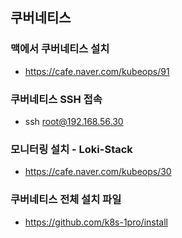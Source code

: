 ## 쿠버네티스

### 맥에서 쿠버네티스 설치

- https://cafe.naver.com/kubeops/91

### 쿠버네티스 SSH 접속

- ssh root@192.168.56.30

### 모니터링 설치 - Loki-Stack

- https://cafe.naver.com/kubeops/30

### 쿠버네티스 전체 설치 파일

- https://github.com/k8s-1pro/install
